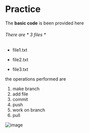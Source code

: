 # Practice
The **basic code** is been provided here

###### There are  * 3 files *
*  file1.txt
-  file2.txt
+  file3.txt

the operations performed are 
1. make branch
2. add file
3. commit
4. push
5. work on branch
6. pull

![image](https://github.com/WandhekarRutikaRajendra/Practice/assets/142422795/40afadc4-981b-4d2b-a03a-dc0e0c5917f1)
